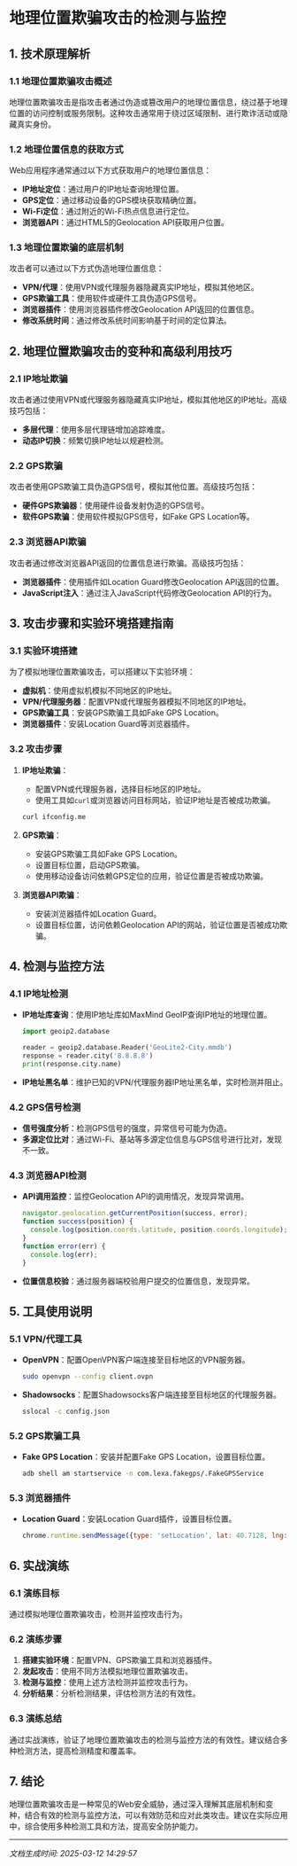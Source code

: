 # 地理位置欺骗攻击的检测与监控

## 1. 技术原理解析

### 1.1 地理位置欺骗攻击概述
地理位置欺骗攻击是指攻击者通过伪造或篡改用户的地理位置信息，绕过基于地理位置的访问控制或服务限制。这种攻击通常用于绕过区域限制、进行欺诈活动或隐藏真实身份。

### 1.2 地理位置信息的获取方式
Web应用程序通常通过以下方式获取用户的地理位置信息：
- **IP地址定位**：通过用户的IP地址查询地理位置。
- **GPS定位**：通过移动设备的GPS模块获取精确位置。
- **Wi-Fi定位**：通过附近的Wi-Fi热点信息进行定位。
- **浏览器API**：通过HTML5的Geolocation API获取用户位置。

### 1.3 地理位置欺骗的底层机制
攻击者可以通过以下方式伪造地理位置信息：
- **VPN/代理**：使用VPN或代理服务器隐藏真实IP地址，模拟其他地区。
- **GPS欺骗工具**：使用软件或硬件工具伪造GPS信号。
- **浏览器插件**：使用浏览器插件修改Geolocation API返回的位置信息。
- **修改系统时间**：通过修改系统时间影响基于时间的定位算法。

## 2. 地理位置欺骗攻击的变种和高级利用技巧

### 2.1 IP地址欺骗
攻击者通过使用VPN或代理服务器隐藏真实IP地址，模拟其他地区的IP地址。高级技巧包括：
- **多层代理**：使用多层代理链增加追踪难度。
- **动态IP切换**：频繁切换IP地址以规避检测。

### 2.2 GPS欺骗
攻击者使用GPS欺骗工具伪造GPS信号，模拟其他位置。高级技巧包括：
- **硬件GPS欺骗器**：使用硬件设备发射伪造的GPS信号。
- **软件GPS欺骗**：使用软件模拟GPS信号，如Fake GPS Location等。

### 2.3 浏览器API欺骗
攻击者通过修改浏览器API返回的位置信息进行欺骗。高级技巧包括：
- **浏览器插件**：使用插件如Location Guard修改Geolocation API返回的位置。
- **JavaScript注入**：通过注入JavaScript代码修改Geolocation API的行为。

## 3. 攻击步骤和实验环境搭建指南

### 3.1 实验环境搭建
为了模拟地理位置欺骗攻击，可以搭建以下实验环境：
- **虚拟机**：使用虚拟机模拟不同地区的IP地址。
- **VPN/代理服务器**：配置VPN或代理服务器模拟不同地区的IP地址。
- **GPS欺骗工具**：安装GPS欺骗工具如Fake GPS Location。
- **浏览器插件**：安装Location Guard等浏览器插件。

### 3.2 攻击步骤
1. **IP地址欺骗**：
   - 配置VPN或代理服务器，选择目标地区的IP地址。
   - 使用工具如`curl`或浏览器访问目标网站，验证IP地址是否被成功欺骗。
   ```bash
   curl ifconfig.me
   ```

2. **GPS欺骗**：
   - 安装GPS欺骗工具如Fake GPS Location。
   - 设置目标位置，启动GPS欺骗。
   - 使用移动设备访问依赖GPS定位的应用，验证位置是否被成功欺骗。

3. **浏览器API欺骗**：
   - 安装浏览器插件如Location Guard。
   - 设置目标位置，访问依赖Geolocation API的网站，验证位置是否被成功欺骗。

## 4. 检测与监控方法

### 4.1 IP地址检测
- **IP地址库查询**：使用IP地址库如MaxMind GeoIP查询IP地址的地理位置。
  ```python
  import geoip2.database

  reader = geoip2.database.Reader('GeoLite2-City.mmdb')
  response = reader.city('8.8.8.8')
  print(response.city.name)
  ```

- **IP地址黑名单**：维护已知的VPN/代理服务器IP地址黑名单，实时检测并阻止。

### 4.2 GPS信号检测
- **信号强度分析**：检测GPS信号的强度，异常信号可能为伪造。
- **多源定位比对**：通过Wi-Fi、基站等多源定位信息与GPS信号进行比对，发现不一致。

### 4.3 浏览器API检测
- **API调用监控**：监控Geolocation API的调用情况，发现异常调用。
  ```javascript
  navigator.geolocation.getCurrentPosition(success, error);
  function success(position) {
    console.log(position.coords.latitude, position.coords.longitude);
  }
  function error(err) {
    console.log(err);
  }
  ```

- **位置信息校验**：通过服务器端校验用户提交的位置信息，发现异常。

## 5. 工具使用说明

### 5.1 VPN/代理工具
- **OpenVPN**：配置OpenVPN客户端连接至目标地区的VPN服务器。
  ```bash
  sudo openvpn --config client.ovpn
  ```

- **Shadowsocks**：配置Shadowsocks客户端连接至目标地区的代理服务器。
  ```bash
  sslocal -c config.json
  ```

### 5.2 GPS欺骗工具
- **Fake GPS Location**：安装并配置Fake GPS Location，设置目标位置。
  ```bash
  adb shell am startservice -n com.lexa.fakegps/.FakeGPSService
  ```

### 5.3 浏览器插件
- **Location Guard**：安装Location Guard插件，设置目标位置。
  ```javascript
  chrome.runtime.sendMessage({type: 'setLocation', lat: 40.7128, lng: -74.0060});
  ```

## 6. 实战演练

### 6.1 演练目标
通过模拟地理位置欺骗攻击，检测并监控攻击行为。

### 6.2 演练步骤
1. **搭建实验环境**：配置VPN、GPS欺骗工具和浏览器插件。
2. **发起攻击**：使用不同方法模拟地理位置欺骗攻击。
3. **检测与监控**：使用上述方法检测并监控攻击行为。
4. **分析结果**：分析检测结果，评估检测方法的有效性。

### 6.3 演练总结
通过实战演练，验证了地理位置欺骗攻击的检测与监控方法的有效性。建议结合多种检测方法，提高检测精度和覆盖率。

## 7. 结论
地理位置欺骗攻击是一种常见的Web安全威胁，通过深入理解其底层机制和变种，结合有效的检测与监控方法，可以有效防范和应对此类攻击。建议在实际应用中，综合使用多种检测工具和方法，提高安全防护能力。

---

*文档生成时间: 2025-03-12 14:29:57*
